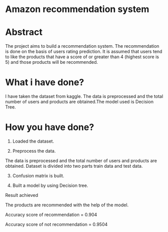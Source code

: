 # Amazon recommendation system
# Abstract
The project aims to build a recommendation system. The recommendation is done on the basis of users rating prediction. It is assumed that users tend to like the products that have a score of or greater than 4 (highest score is 5) and those products will be recommended.
# What i have done?
I have taken the dataset from kaggle. The data is preprocessed and the total number of users and products are obtained.The model used is Decision Tree.
# How you have done?
1. Loaded the dataset.

2. Preprocess the data.

  The data is preprocessed and the total number of users and products are  obtained.
  Dataset is divided into two parts train data and test data.
  
3. Confusion matrix is built.

4. Built a model by using Decision tree.

Result achieved

The products are recommended with the help of the model.

Accuracy score of recommendation = 0.904

Accuracy score of not recommendation = 0.9504
